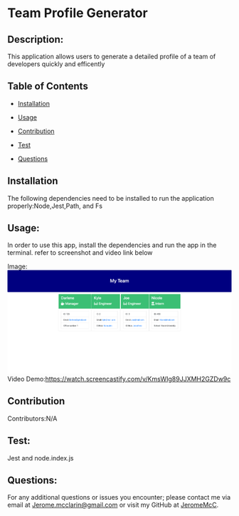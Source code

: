 # Team Profile Generator 
  
## Description: 
This application allows users to generate a detailed profile of a team of developers quickly and efficently 
## Table of Contents

* [Installation](#installation)
* [Usage](#usage)
* [Contribution](#contribution)

* [Test](#test)
* [Questions](#questions)

## Installation 
The following dependencies need to be installed to run the application properly:Node,Jest,Path, and Fs

## Usage: 
In order to use this app, install the dependencies and run the app in the terminal. refer to screenshot and video link below

Image: ![Finished Product.](./media/Teamscreenshot.png)
Video Demo:https://watch.screencastify.com/v/KmsWIg89JJXMH2GZDw9c

## Contribution
Contributors:N/A



## Test:
Jest and node.index.js

## Questions: 
For any additional questions or issues you encounter; please contact me via email at Jerome.mcclarin@gmail.com or visit my GitHub at [JeromeMcC](https://github.com/JeromeMcC/).
